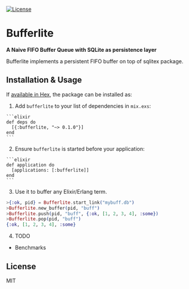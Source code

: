 [![License](https://img.shields.io/badge/license-MIT%20License-brightgreen.svg)](https://opensource.org/licenses/MIT)
# Bufferlite

**A Naive FIFO Buffer Queue with SQLite as persistence layer**

Bufferlite implements a persistent FIFO buffer on top of sqlitex package.

## Installation & Usage

If [available in Hex](https://hex.pm/docs/publish), the package can be installed as:

  1. Add `bufferlite` to your list of dependencies in `mix.exs`:

    ```elixir
    def deps do
      [{:bufferlite, "~> 0.1.0"}]
    end
    ```

  2. Ensure `bufferlite` is started before your application:

    ```elixir
    def application do
      [applications: [:bufferlite]]
    end
    ```
  3. Use it to buffer any Elixir/Erlang term.

  ```elixir
  >{:ok, pid} = Bufferlite.start_link("mybuff.db")
  >Bufferlite.new_buffer(pid, "buff")
  >Bufferlite.push(pid, "buff", {:ok, [1, 2, 3, 4], :some})
  >Bufferlite.pop(pid, "buff")
  {:ok, [1, 2, 3, 4], :some}
  ```
  4. TODO

  - Benchmarks

## License
MIT
